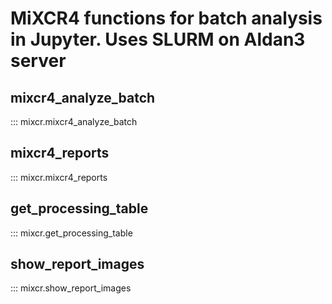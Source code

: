 
# MiXCR4 functions for batch analysis in Jupyter. Uses SLURM on Aldan3 server

## mixcr4_analyze_batch
::: mixcr.mixcr4_analyze_batch

## mixcr4_reports
::: mixcr.mixcr4_reports

## get_processing_table
::: mixcr.get_processing_table

## show_report_images
::: mixcr.show_report_images